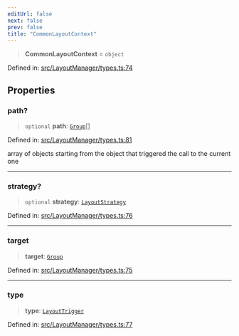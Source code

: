 ```yaml
---
editUrl: false
next: false
prev: false
title: "CommonLayoutContext"
---
```


> **CommonLayoutContext** = `object`

Defined in: [src/LayoutManager/types.ts:74](https://github.com/fabricjs/fabric.js/blob/8206f10a405480a7ba988ff6cfdde6412c1f13f8/src/LayoutManager/types.ts#L74)

## Properties

### path?

> `optional` **path**: [`Group`](/api/classes/group/)[]

Defined in: [src/LayoutManager/types.ts:81](https://github.com/fabricjs/fabric.js/blob/8206f10a405480a7ba988ff6cfdde6412c1f13f8/src/LayoutManager/types.ts#L81)

array of objects starting from the object that triggered the call to the current one

***

### strategy?

> `optional` **strategy**: [`LayoutStrategy`](/api/classes/layoutstrategy/)

Defined in: [src/LayoutManager/types.ts:76](https://github.com/fabricjs/fabric.js/blob/8206f10a405480a7ba988ff6cfdde6412c1f13f8/src/LayoutManager/types.ts#L76)

***

### target

> **target**: [`Group`](/api/classes/group/)

Defined in: [src/LayoutManager/types.ts:75](https://github.com/fabricjs/fabric.js/blob/8206f10a405480a7ba988ff6cfdde6412c1f13f8/src/LayoutManager/types.ts#L75)

***

### type

> **type**: [`LayoutTrigger`](/api/type-aliases/layouttrigger/)

Defined in: [src/LayoutManager/types.ts:77](https://github.com/fabricjs/fabric.js/blob/8206f10a405480a7ba988ff6cfdde6412c1f13f8/src/LayoutManager/types.ts#L77)
